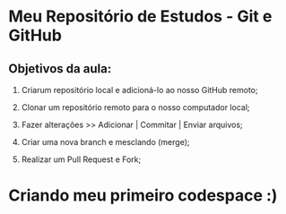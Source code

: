 # Meu Repositório de Estudos - Git e GitHub

## Objetivos da aula:

1. Criarum repositório local e adicioná-lo ao nosso GitHub remoto;

2. Clonar um repositório remoto para o nosso computador local;

3. Fazer alterações >> Adicionar | Commitar | Enviar arquivos;

4. Criar uma nova branch e mesclando (merge);

5. Realizar um Pull Request e Fork;

# Criando meu primeiro codespace :)